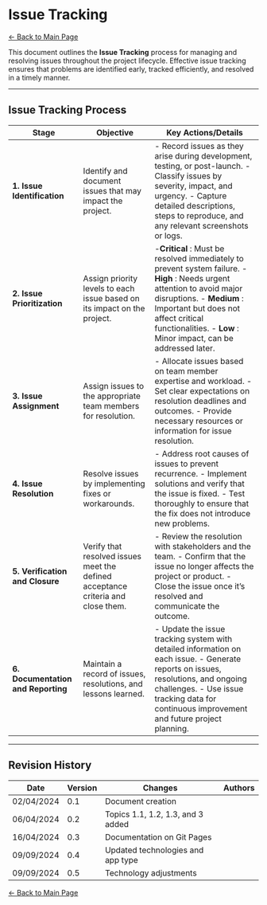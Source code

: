 # **Issue Tracking**

[← Back to Main Page](../../index.md)

This document outlines the **Issue Tracking** process for managing and resolving issues throughout the project lifecycle. Effective issue tracking ensures that problems are identified early, tracked efficiently, and resolved in a timely manner.

---

## **Issue Tracking Process**

| **Stage**                          | **Objective**                                                              | **Key Actions/Details**                                                                                                                                                                                                                                                               |
| ---------------------------------------- | -------------------------------------------------------------------------------- | ------------------------------------------------------------------------------------------------------------------------------------------------------------------------------------------------------------------------------------------------------------------------------------------- |
| **1. Issue Identification**        | Identify and document issues that may impact the project.                        | - Record issues as they arise during development, testing, or post-launch.  - Classify issues by severity, impact, and urgency.  - Capture detailed descriptions, steps to reproduce, and any relevant screenshots or logs.                                                                 |
| **2. Issue Prioritization**        | Assign priority levels to each issue based on its impact on the project.         | -**Critical** : Must be resolved immediately to prevent system failure.  - **High** : Needs urgent attention to avoid major disruptions.  - **Medium** : Important but does not affect critical functionalities.  - **Low** : Minor impact, can be addressed later. |
| **3. Issue Assignment**            | Assign issues to the appropriate team members for resolution.                    | - Allocate issues based on team member expertise and workload.  - Set clear expectations on resolution deadlines and outcomes.  - Provide necessary resources or information for issue resolution.                                                                                          |
| **4. Issue Resolution**            | Resolve issues by implementing fixes or workarounds.                             | - Address root causes of issues to prevent recurrence.  - Implement solutions and verify that the issue is fixed.  - Test thoroughly to ensure that the fix does not introduce new problems.                                                                                                |
| **5. Verification and Closure**    | Verify that resolved issues meet the defined acceptance criteria and close them. | - Review the resolution with stakeholders and the team.  - Confirm that the issue no longer affects the project or product.  - Close the issue once it’s resolved and communicate the outcome.                                                                                             |
| **6. Documentation and Reporting** | Maintain a record of issues, resolutions, and lessons learned.                   | - Update the issue tracking system with detailed information on each issue.  - Generate reports on issues, resolutions, and ongoing challenges.  - Use issue tracking data for continuous improvement and future project planning.                                                          |

---

## **Revision History**

| **Date** | **Version** | **Changes**                 | **Authors** |
| -------------- | ----------------- | --------------------------------- | ----------------- |
| 02/04/2024     | 0.1               | Document creation                 |                   |
| 06/04/2024     | 0.2               | Topics 1.1, 1.2, 1.3, and 3 added |                   |
| 16/04/2024     | 0.3               | Documentation on Git Pages        |                   |
| 09/09/2024     | 0.4               | Updated technologies and app type |                   |
| 09/09/2024     | 0.5               | Technology adjustments            |                   |

[← Back to Main Page](../../index.md)
